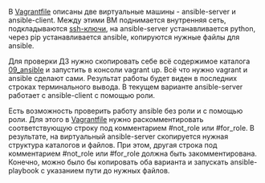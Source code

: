 В [Vagrantfile](Vagrantfile) описаны две виртуальные машины - ansible-server и ansible-client. Между этими ВМ поднимается внутренняя сеть, подкладываются [ssh-ключи](09_ansible/keys/), на ansible-server устанавливается python, через pip устанавливается ansible, копируются нужные файлы для ansible.

Для проверки ДЗ нужно скопировать себе всё содержимое каталога [09_ansible](09_ansible) и запустить в консоли vagrant up. Всё что нужно vagrant и ansible сделают сами. Результат работы будет виден в последних строках терминального вывода. В текущем варианте ansible-server работает с ansible-client с помощью роли.

Есть возможность проверить работу ansible без роли и с помощью роли. Для этого в [Vagrantfile](Vagrantfile) нужно раскомментировать соответствующую строку под комментарием #not_role или #for_role. В результате, на виртуальный ansible-server скопируется нужная структура каталогов и файлов. При этом, другая строка под комментарием #not_role или #for_role должна быть закомментирована. Конечно, можно было бы копировать оба варианта и запускать ansible-playbook с указанием пути до нужных файлов.
